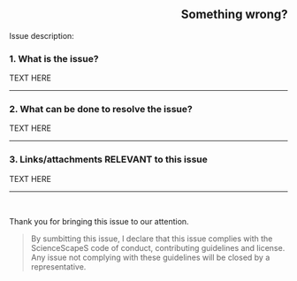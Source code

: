 
<h2 align="right">Something wrong?</h2>

Issue description:

### 1. What is the issue?
TEXT HERE
<hr>

### 2. What can be done to resolve the issue?
TEXT HERE
<hr>

### 3. Links/attachments RELEVANT to this issue
TEXT HERE
<hr>

<br>

Thank you for bringing this issue to our attention.

>By sumbitting this issue, I declare that this issue complies with the ScienceScapeS code of conduct, contributing guidelines and license.
>Any issue not complying with these guidelines will be closed by a representative.
